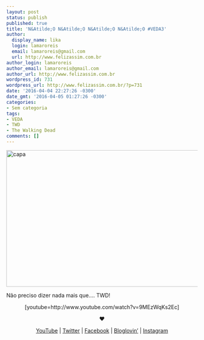 ```yaml
---
layout: post
status: publish
published: true
title: 'N&Atilde;O N&Atilde;O N&Atilde;O N&Atilde;O #VEDA3'
author:
  display_name: lika
  login: lamaroreis
  email: lamaroreis@gmail.com
  url: http://www.felizassim.com.br
author_login: lamaroreis
author_email: lamaroreis@gmail.com
author_url: http://www.felizassim.com.br
wordpress_id: 731
wordpress_url: http://www.felizassim.com.br/?p=731
date: '2016-04-04 22:27:26 -0300'
date_gmt: '2016-04-05 01:27:26 -0300'
categories:
- Sem categoria
tags:
- VEDA
- TWD
- The Walking Dead
comments: []
---
```

<p><a href="http://www.felizassim.com.br/wp-content/uploads/2016/04/capa3.jpg"><img class="aligncenter size-large wp-image-733" src="http://www.felizassim.com.br/wp-content/uploads/2016/04/capa3-1024x576.jpg" alt="capa" width="640" height="360" /></a></p>
<p>N&atilde;o preciso dizer nada mais que.... TWD!</p>
<p style="text-align: center;">[youtube=http://www.youtube.com/watch?v=9MEzWqKs2Ec]</p></p>
<p style="text-align: center;"><b>&hearts;</b></p></p>
<p style="text-align: center;"><a href="https://www.youtube.com/channel/UCTk3xkOSzWzf8Ba-wJN8jDA">YouTube</a> |&nbsp;<a href="https://twitter.com/pocketlika">Twitter</a>&nbsp;|&nbsp;<a href="http://www.facebook.com/blogfelizassim">Facebook</a>&nbsp;|&nbsp;<a href="https://www.bloglovin.com/blogs/feliz-assim-14224049">Bloglovin&rsquo;</a>&nbsp;|&nbsp;<a href="http://instagram.com/pocketlika">Instagram</a></p></p>
